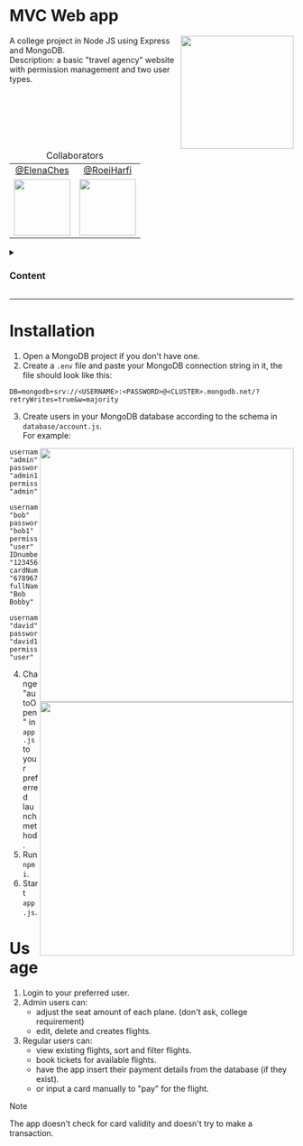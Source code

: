 # MVC Web app
 
<img align="right" style="width:200px; height:auto;" src="/public/images/favicon.ico">

A college project in Node JS using Express and MongoDB.<br>
Description: a basic "travel agency" website with permission management and two user types.<br>

<table align="center">
   <thead>
   <tr>
      <td colspan="2" align="center">Collaborators</td>
   </tr>
   </thead>
   <tbody>
   <tr>
    <tr>
      <td align="center"><a href="https://github.com/ElenaChes">@ElenaChes</a></td>
      <td align="center"><a href="https://github.com/RoeiHarfi">@RoeiHarfi</a></td>
      </tr>
      <td>
         <a href="https://github.com/ElenaChes"><img src="https://github.com/ElenaChes.png?size=115" width=100 /></a>
      </td>
      <td>
         <a href="https://github.com/RoeiHarfi"><img src="https://github.com/RoeiHarfi.png?size=115" width=100 /></a>
      </td>
   </tr>
   </tbody>
</table>
<details>

  <summary><h3>Content</h3></summary>

- [Installation](#installation)
- [Usage](#usage)

</details>
<hr>

# Installation

1. Open a MongoDB project if you don't have one.
2. Create a `.env` file and paste your MongoDB connection string in it, the file should look like this:

```
DB=mongodb+srv://<USERNAME>:<PASSWORD>@<CLUSTER>.mongodb.net/?retryWrites=true&w=majority
```

3. Create users in your MongoDB database according to the schema in `database/account.js`.<br>For example:

<img align="right" style="width:450px; height:auto;" src="https://github.com/ElenaChes/Node-Js-Express-MVC-Web-App/assets/54331769/87d71734-4300-4a1a-911d-e02e5fd6de9a">

```
username: "admin"
password: "admin1"
permissions: "admin"
```

```
username: "bob"
password: "bob1"
permissions: "user"
IDnumber: "123456789"
cardNumber: "6789678967896789"
fullName: "Bob Bobby"
```

<img align="right" style="width:450px; height:auto;" src="https://github.com/ElenaChes/Node-Js-Express-MVC-Web-App/assets/54331769/e0096097-8c64-45aa-9951-42cdca488e9b">

```
username: "david"
password: "david1"
permissions: "user"
```

4. Change "autoOpen" in `app.js` to your preferred launch method.
5. Run `npm i`.
6. Start `app.js`.

# Usage

1. Login to your preferred user.
2. Admin users can:
   - adjust the seat amount of each plane. (don't ask, college requirement)
   - edit, delete and creates flights.
3. Regular users can:
   - view existing flights, sort and filter flights.
   - book tickets for available flights.
   - have the app insert their payment details from the database (if they exist).
   - or input a card manually to "pay" for the flight.

> [!NOTE]
> The app doesn't check for card validity and doesn't try to make a transaction.
